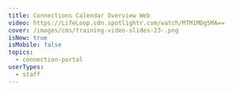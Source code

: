 ```yaml
---
title: Connections Calendar Overview Web
video: https://LifeLoop.cdn.spotlightr.com/watch/MTM1MDg5MA==
cover: /images/cms/training-video-slides-23-.png
isNew: true
isMobile: false
topics:
  - connection-portal
userTypes:
  - staff
---
```

